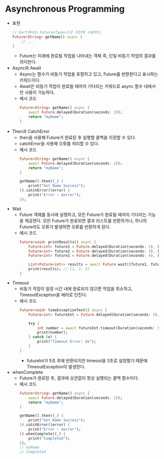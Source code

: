 # Asynchronous Programming

* 표현
    ```dart
    // Dart에서는 Future<Type>으로 리턴해 사용한다.
    Future<String> getName() async {
        // ...
    }
    ```
  * Future는 미래에 완료될 작업을 나타내는 객체 즉, 단일 비동기 작업의 결과를 의미한다.
* Async와 Await
  * Async는 함수가 비동기 작업을 포함하고 있고, Future를 반환한다고 표시하는 키워드이다.
  * Await은 비동기 작업이 완료될 때까지 기다리는 키워드로 async 함수 내에서만 사용이 가능하다.
  * 예시 코드
      ```dart
      Future<String> getName() async {
          await Future.delayed(Duration(seconds: 2));
          return "myName";
      }     
      ```
* Then과 CatchError
  * then을 사용해 Future가 완료된 후 실행할 콜백을 지정할 수 있다.
  * catchError을 사용해 오류를 처리할 수 있다.
  * 예시 코드
    ```dart
    Future<String> getName() async {
        await Future.delayed(Duration(seconds: 2));
        return "myName";
    } 

    getName().then((_) {
        print("Get Name Success");
    }).catchError((error) {
        print("Error : $error");
    });
    ```
* Wait
  * Future 객체를 동시에 실행하고, 모든 Future가 완료될 때까지 기다리는 기능을 제공한다. 모든 Future가 완료되면 결과 리스트를 반환하거나, 하나의 Future라도 오류가 발생하면 오류를 반환하게 된다.
  * 예시 코드
    ```dart
    Future<void> printResults() async {
        Future<int> future1 = Future.delayed(Duration(seconds: 2), () => 1);
        Future<int> future2 = Future.delayed(Duration(seconds: 3), () => 2);
        Future<int> future1 = Future.delayed(Duration(seconds: 4), () => 3);

        List<Future<int>> results = await Future.wait([future1, future2, future3]);
        print(results); // [1, 2, 3]
    }
    ```
* Timeout
  * 비동기 작업이 일정 시간 내에 완료되지 않으면 작업을 취소하고, TimeoutException을 에러로 던진다.
  * 예시 코드
    ```dart
    Future<void> timeExceptionTest() async {
        Future<int> futureInt = Future.delayed(Duration(seconds: 5), () => 4);

        try {
            int number = await futureInt.timeout(Duration(seconds: 3));
            print(number);
        } catch (e) {
            print("Timeout Error: $e");
        }
    }
    ```
    * futureInt가 5초 후에 반환되지만 timeout을 3초로 설정했기 때문에 TimeoutException이 발생한다.
* whenComplete
  * Future가 완료된 후, 결과에 상관없이 항상 실행되는 콜백 함수이다.
  * 예시 코드
    ```dart
    Future<String> getName() async {
        await Future.delayed(Duration(seconds: 2));
        return "myName";
    } 

    getName().then((_) {
        print("Get Name Success");
    }).catchError((error) {
        print("Error : $error");
    }).whenComplete((_) {
        print("Completed");
    });
    // myName
    // Completed
    ```